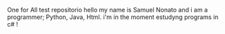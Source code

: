 One for All
test repositorio
hello my name is Samuel Nonato and i am a programmer; Python, Java, Html. i'm in the moment estudyng programs in c# !
